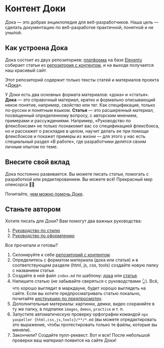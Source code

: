 # Контент Доки

Дока — это добрая энциклопедия для веб-разработчиков. Наша цель — сделать документацию по веб-разработке практичной, понятной и не унылой.

## Как устроена Дока

Дока состоит из двух репозиториев: [платформа](https://github.com/Y-Doka/platform) на базе [Eleventy](https://www.11ty.dev) собирает статьи из [репозитория с контентом](https://github.com/y-doka/content), и на выходе получается наш красивый сайт.

Этот репозиторий содержит только тексты статей и материалов проекта «[Дока](y-doka.site/)».

У Доки есть два основных формата материалов: «дока» и «статья». **Дока** — это справочный материал, кратко и формально описывающий некое понятие, например, свойство или тег. Как спецификация, только по-русски и понятным языком. **Статья** — это расширенный материал, посвященный определенному вопросу, с авторским мнением, примерами и рассуждениями. Например, «Руководство по флексбоксам» не только познакомит вас со спецификацией флексбокса, но и расскажет о раскладке в целом, научит делать ее при помощи флексбоксов и покажет примеры из жизни — для этого у нас есть специальный раздел «В работе», где разработчики делятся своим личным опытом по теме.

## Внесите свой вклад

Дока постоянно развивается. Вы можете писать статьи, помогать с разработкой или редактированием. Вы можете всё! Прекрасный мир опенсорса 🧚‍♀️

Почитайте, [чем можно помочь Доке](docs/contributing.md).

## Станьте автором

Хотите писать для Доки? Вам помогут два важных руководства:

1. [Руководство по стилю](docs/styleguide.md)
1. [Руководство по оформлению](docs/typography.md)

Все прочитали и готовы?

1. Склонируйте к себе [репозиторий с контентом](https://github.com/y-doka/content).
1. Определитесь с форматом материала (дока или статья) и в соответствующем разделе (html, js, css, tools) создайте новую папку с названием статьи.
1. Создайте в ней файл `index.md` по шаблону: [дока](docs/example/doka.md) или [статья](docs/example/article.md).
1. Напишите статью (не забывайте сверяться с руководствами 👆). Всё, что хорошо выглядит в маркдауне, будет хорошо выглядеть на сайте. Если вы хотите предпросматривать статью локально, почитайте [инструкцию по предпросмотру](docs/preview.md).
1. Дополнительные материалы: картинки, демки, видео сохраняйте в ту же папку, в подпапки `images`, `demos`, `practice` и т. п.
1. Запустите автоматическую проверку орфографии командой `npx yaspeller {html,css,js,tools}/**/*.md` (вы можете отредактировать это выражение, чтобы протестировать только те файлы, которые вы меняли).
1. Закончили? Создайте пулл-реквест. Вот и все! После небольшой проверки ваш материал появится на сайте Доки!


